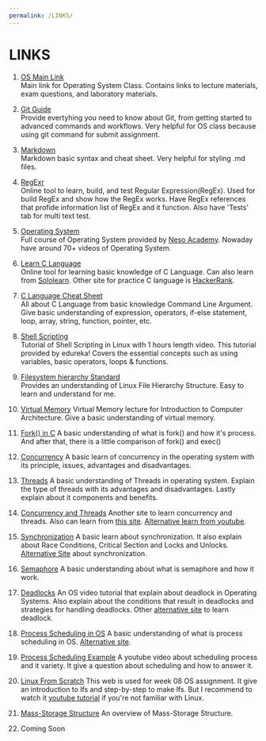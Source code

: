```yaml
---
permalink: /LINKS/
---
```


# **LINKS**

1. [OS Main Link](https://os.vlsm.org/)<br>
Main link for Operating System Class.
Contains links to lecture materials, exam questions, and laboratory materials.

2. [Git Guide](https://github.com/git-guides/)<br>
Provide evertyhing you need to know about Git, from getting started to advanced commands and workflows.
Very helpful for OS class because using git command for submit assignment.

3. [Markdown](https://www.markdownguide.org/)<br>
Markdown basic syntax and cheat sheet.
Very helpful for styling .md files.

4. [RegExr](https://regexr.com/)<br>
Online tool to learn, build, and test Regular Expression(RegEx).
Used for build RegEx and show how the RegEx works.
Have RegEx references that profide information list of RegEx and it function.
Also have 'Tests' tab for multi text test.

5. [Operating System](https://www.youtube.com/playlist?list=PLBlnK6fEyqRiVhbXDGLXDk_OQAeuVcp2O)<br>
Full course of Operating System provided by [Neso Academy](https://www.youtube.com/c/nesoacademy).
Nowaday have around 70+ videos of Operating System.
 
6. [Learn C Language](https://www.learn-c.org/)<br>
Online tool for learning basic knowledge of C Language.
Can also learn from [Sololearn](https://www.sololearn.com/).
Other site for practice C language is [HackerRank](https://www.hackerrank.com/). 

7. [C Language Cheat Sheet](https://developerinsider.co/c-programming-language-cheat-sheet/)<br>
All about C Language from basic knowledge Command Line Argument.
Give basic understanding of expression, operators, if-else statement, loop, array, string, function, pointer, etc.

8. [Shell Scripting](https://www.youtube.com/watch?v=GtovwKDemnI&t=2s)<br>
Tutorial of Shell Scripting in Linux with 1 hours length video.
This tutorial provided by edureka!
Covers the essential concepts such as using variables, basic operators, loops & functions.

9. [Filesystem hierarchy Standard](https://www.geeksforgeeks.org/linux-file-hierarchy-structure/)<br>
Provides an understanding of Linux File Hierarchy Structure.
Easy to learn and understand for me.

10. [Virtual Memory](https://www.youtube.com/playlist?list=PLiwt1iVUib9s2Uo5BeYmwkDFUh70fJPxX)
Virtual Memory lecture for Introduction to Computer Architecture.
Give a basic understanding of virtual memory.

11. [Fork() in C](https://www.geeksforgeeks.org/fork-system-call/)
A basic understanding of what is fork() and how it's process.
And after that, there is a little comparison of fork() and exec()

12. [Concurrency](https://www.javatpoint.com/concurrency-in-operating-system)
A basic learn of concurrency in the operating system with its principle,
issues, advantages and disadvantages.

13. [Threads](https://www.javatpoint.com/threads-in-operating-system)
A basic understanding of Threads in operating system.
Explain the type of threads with its advantages and disadvantages.
Lastly explain about it components and benefits.

14. [Concurrency and Threads](https://applied-programming.github.io/Operating-Systems-Notes/3-Threads-and-Concurrency/)
Another site to learn concurrency and threads.
Also can learn from [this site](https://medium.com/@akhandmishra/operating-system-threads-and-concurrency-aec2036b90f8).
[Alternative learn from youtube](https://www.youtube.com/watch?v=olYdb0DdGtM).

15. [Synchronization](https://www.youtube.com/watch?v=ZQb3DRy0g8U)
A basic learn about synchronization.
It also explain about Race Conditions, Critical Section and Locks and Unlocks.
[Alternative Site](https://www.studytonight.com/operating-system/process-synchronization) about synchronization.

16. [Semaphore](https://www.youtube.com/watch?v=ukM_zzrIeXs)
A basic understanding about what is semaphore and how it work.

17. [Deadlocks](https://www.youtube.com/watch?v=UVo9mGARkhQ)
An OS video tutorial that explain about deadlock in Operating Systems.
Also explain about the conditions that result in deadlocks and strategies for handling deadlocks.
Other [alternative site](https://www.guru99.com/deadlock-in-operating-system.html) to learn deadlock.

18. [Process Scheduling in OS](https://www.tutorialspoint.com/operating_system/os_process_scheduling.htm)
A basic understanding of what is process scheduling in OS.
[Alternative site](https://www.geeksforgeeks.org/cpu-scheduling-in-operating-systems/).

19. [Process Scheduling Example](https://www.youtube.com/watch?v=exlaEOVRWQM)
A youtube video about scheduling process and it variety.
It give a question about scheduling and how to answer it.

20. [Linux From Scratch](https://www.linuxfromscratch.org/lfs/view/11.0/)
This web is used for week 08 OS assignment.
It give an introduction to lfs and step-by-step to make lfs.
But I recommend to watch it [youtube tutorial](https://www.youtube.com/playlist?list=PLyc5xVO2uDsDK5_zewRXYOZA0cyjwcboE) if you're not familiar with Linux.

21. [Mass-Storage Structure](https://www.cs.uic.edu/~jbell/CourseNotes/OperatingSystems/12_MassStorage.html)
An overview of Mass-Storage Structure.

22. Coming Soon
